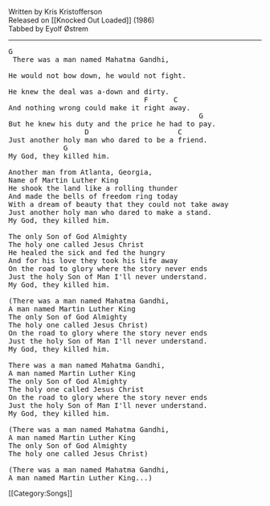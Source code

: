 Written by Kris Kristofferson<br>
Released on [[Knocked Out Loaded]] (1986)<br>
Tabbed by Eyolf Østrem

----
<pre class="verse">
G
 There was a man named Mahatma Gandhi,

He would not bow down, he would not fight.

He knew the deal was a-down and dirty.
                                F      C
And nothing wrong could make it right away.
                                             G
But he knew his duty and the price he had to pay.
                  D                     C
Just another holy man who dared to be a friend.
             G
My God, they killed him.

Another man from Atlanta, Georgia,
Name of Martin Luther King
He shook the land like a rolling thunder
And made the bells of freedom ring today
With a dream of beauty that they could not take away
Just another holy man who dared to make a stand.
My God, they killed him.

The only Son of God Almighty
The holy one called Jesus Christ
He healed the sick and fed the hungry
And for his love they took his life away
On the road to glory where the story never ends
Just the holy Son of Man I'll never understand.
My God, they killed him.

(There was a man named Mahatma Gandhi,
A man named Martin Luther King
The only Son of God Almighty
The holy one called Jesus Christ)
On the road to glory where the story never ends
Just the holy Son of Man I'll never understand.
My God, they killed him.

There was a man named Mahatma Gandhi,
A man named Martin Luther King
The only Son of God Almighty
The holy one called Jesus Christ
On the road to glory where the story never ends
Just the holy Son of Man I'll never understand.
My God, they killed him.

(There was a man named Mahatma Gandhi,
A man named Martin Luther King
The only Son of God Almighty
The holy one called Jesus Christ)

(There was a man named Mahatma Gandhi,
A man named Martin Luther King...)
</pre>

[[Category:Songs]]